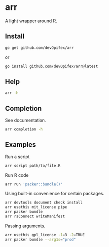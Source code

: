 # arr

A light wrapper around R.

## Install

```bash
go get github.com/devOpifex/arr
```

or

```bash
go install github.com/devOpifex/arr@latest
```

## Help

```bash
arr -h
```

## Completion

See documentation.

```bash
arr completion -h
```

## Examples

Run a script

```bash
arr script path/to/file.R
```

Run R code

```bash
arr run 'packer::bundle()'
```

Using built-in convenience for certain packages.

```bash
arr devtools document check install
arr usethis mit_license pipe
arr packer bundle
arr rsConnect writeManifest
```

Passing arguments.

```bash
arr usethis gpl_license -1=3 -2=TRUE
arr packer bundle --arg1s="prod"
```